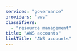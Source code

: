 ```yaml
---
services: "governance"
providers: "aws"
classifiers:
  - "resource management"
title: "AWS accounts"
linkTitle: "AWS accounts"
---
```

